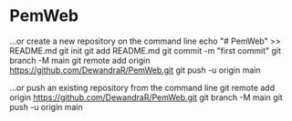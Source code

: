 # PemWeb
…or create a new repository on the command line
echo "# PemWeb" >> README.md
git init
git add README.md
git commit -m "first commit"
git branch -M main
git remote add origin https://github.com/DewandraR/PemWeb.git
git push -u origin main



…or push an existing repository from the command line
git remote add origin https://github.com/DewandraR/PemWeb.git
git branch -M main
git push -u origin main
